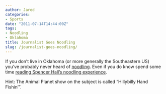 ```yaml
---
author: Jared
categories:
- Sports
date: "2011-07-14T14:44:00Z"
tags:
- Noodling
- Oklahoma
title: Journalist Goes Noodling
slug: /journalist-goes-noodling/
---
```


If you don’t live in Oklahoma (or more generally the Southeastern US) you’ve probably never heard of [noodling](https://en.wikipedia.org/wiki/Noodling). Even if you do know spend some time [reading Spencer Hall’s noodling experience](https://www.sbnation.com/2011/7/14/2271015/noodling-the-amateur).

Hint: The Animal Planet show on the subject is called “Hillybilly Hand Fishin’”.
